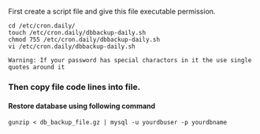 First create a script file and give this file executable permission.

```
cd /etc/cron.daily/
touch /etc/cron.daily/dbbackup-daily.sh
chmod 755 /etc/cron.daily/dbbackup-daily.sh
vi /etc/cron.daily/dbbackup-daily.sh

```

`Warning: If your password has special charactors in it the use single quotes around it`

### Then copy file code lines into file. 

#### Restore database using following command

`gunzip < db_backup_file.gz | mysql -u yourdbuser -p yourdbname`
